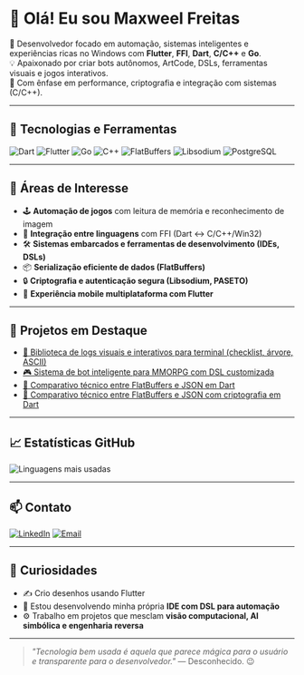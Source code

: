 # 👋 Olá! Eu sou Maxweel Freitas

🎯 Desenvolvedor focado em automação, sistemas inteligentes e experiências ricas no Windows com **Flutter**, **FFI**, **Dart**, **C/C++** e **Go**.  
💡 Apaixonado por criar bots autônomos, ArtCode, DSLs, ferramentas visuais e jogos interativos.  
🔐 Com ênfase em performance, criptografia e integração com sistemas (C/C++).

---

## 🚀 Tecnologias e Ferramentas

![Dart](https://img.shields.io/badge/Dart-0175C2?logo=dart&logoColor=white)
![Flutter](https://img.shields.io/badge/Flutter-02569B?logo=flutter&logoColor=white)
![Go](https://img.shields.io/badge/Go-00ADD8?logo=go&logoColor=white)
![C++](https://img.shields.io/badge/C++-00599C?logo=c%2B%2B&logoColor=white)
![FlatBuffers](https://img.shields.io/badge/FlatBuffers-ED1C24?logo=flatbuffers&logoColor=white)
![Libsodium](https://img.shields.io/badge/Libsodium-333333?logo=lock&logoColor=white)
![PostgreSQL](https://img.shields.io/badge/PostgreSQL-4169E1?logo=postgresql&logoColor=white)

---

## 🧠 Áreas de Interesse

- 🕹️ **Automação de jogos** com leitura de memória e reconhecimento de imagem  
- 🧩 **Integração entre linguagens** com FFI (Dart ↔ C/C++/Win32)  
- 🛠️ **Sistemas embarcados e ferramentas de desenvolvimento (IDEs, DSLs)**  
- 📦 **Serialização eficiente de dados (FlatBuffers)**  
- 🔒 **Criptografia e autenticação segura (Libsodium, PASETO)**  
- 📱 **Experiência mobile multiplataforma com Flutter**

---

## 🌟 Projetos em Destaque

- [🧰 Biblioteca de logs visuais e interativos para terminal (checklist, árvore, ASCII)](https://github.com/MaxweelFreitas/e_log)
- [🎮 Sistema de bot inteligente para MMORPG com DSL customizada](https://github.com/MaxweelFreitas/mmorpg-bot)
- [🧪 Comparativo técnico entre FlatBuffers e JSON em Dart](https://github.com/MaxweelFreitas/fp_dart)
- [🧪 Comparativo técnico entre FlatBuffers e JSON com criptografia em Dart](https://github.com/MaxweelFreitas/dart_libsodium)

---

## 📈 Estatísticas GitHub

![Linguagens mais usadas](https://github-readme-stats.vercel.app/api/top-langs/?username=MaxweelFreitas&layout=compact&theme=radical)

---

## 📫 Contato

[![LinkedIn](https://img.shields.io/badge/-LinkedIn-0A66C2?logo=linkedin&logoColor=white)](https://linkedin.com/in/maxweel-freitas) [![Email](https://img.shields.io/badge/-Email-D14836?logo=gmail&logoColor=white)](mailto:maxweel.freitas@gmail.com)

---

## 🤖 Curiosidades

- ✍️ Crio desenhos usando Flutter  
- 🧱 Estou desenvolvendo minha própria **IDE com DSL para automação**  
- ⚙️ Trabalho em projetos que mesclam **visão computacional, AI simbólica e engenharia reversa**

---

> _"Tecnologia bem usada é aquela que parece mágica para o usuário e transparente para o desenvolvedor."_ — Desconhecido. 😉


